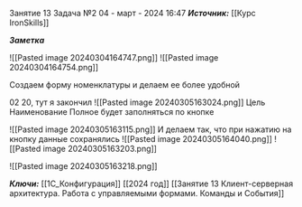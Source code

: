 
Занятие 13 Задача №2
 04 - март - 2024  16:47 
***Источник:***  [[Курс IronSkills]] 

***Заметка*** 

![[Pasted image 20240304164747.png]]
![[Pasted image 20240304164754.png]]

Создаем форму номенклатуры и делаем ее более удобной

02 20, тут я закончил
![[Pasted image 20240305163024.png]]
Цель
Наименование Полное будет заполняться по кнопке

![[Pasted image 20240305163115.png]]
И делаем так, что при нажатию на кнопку данные сохранялись
![[Pasted image 20240305164040.png]]
![[Pasted image 20240305163203.png]]

![[Pasted image 20240305163218.png]]



***Ключи:*** [[1С_Конфигурация]] [[2024 год]]  [[Занятие 13 Клиент-серверная архитектура. Работа с управляемыми формами. Команды и События]]
